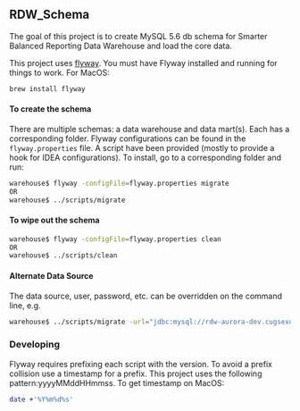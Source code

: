 ## RDW_Schema 
The goal of this project is to create MySQL 5.6 db schema for Smarter Balanced Reporting Data Warehouse and load the core data.

This project uses [flyway](https://flywaydb.org/getstarted). You must have Flyway installed and running for things to work. 
For MacOS: 
```bash
brew install flyway 
```

#### To create the schema 
There are multiple schemas: a data warehouse and data mart(s). Each has a corresponding folder. 
Flyway configurations can be found in the `flyway.properties` file. 
A script have been provided (mostly to provide a hook for IDEA configurations).
To install, go to a corresponding folder and run:
```bash
warehouse$ flyway -configFile=flyway.properties migrate
OR
warehouse$ ../scripts/migrate
```

#### To wipe out the schema
```bash
warehouse$ flyway -configFile=flyway.properties clean
OR
warehouse$ ../scripts/clean
```

#### Alternate Data Source
The data source, user, password, etc. can be overridden on the command line, e.g.
```bash
warehouse$ ../scripts/migrate -url="jdbc:mysql://rdw-aurora-dev.cugsexobhx8t.us-west-2.rds.amazonaws.com:3306/" -user=sbac -password=mypassword
```

### Developing
Flyway requires prefixing each script with the version. To avoid a prefix collision use a timestamp for a prefix. 
This project uses the following pattern:yyyyMMddHHmmss. To get timestamp on MacOS:
```bash
date +'%Y%m%d%s'
```
